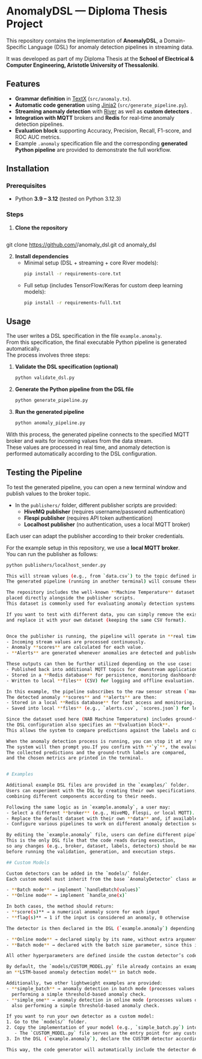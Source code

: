 # AnomalyDSL — Diploma Thesis Project

This repository contains the implementation of **AnomalyDSL**, a Domain-Specific Language (DSL) 
for anomaly detection pipelines in streaming data.  

It was developed as part of my Diploma Thesis at the **School of Electrical & Computer Engineering, Aristotle University of Thessaloniki**.


## Features

- **Grammar definition** in [TextX](https://textx.github.io/textX/) (`src/anomaly.tx`).
- **Automatic code generation** using [Jinja2](https://jinja.palletsprojects.com/) (`src/generate_pipeline.py`).
- **Streaming anomaly detection** with [River](https://riverml.xyz/) as well as **custom detectors** .
- **Integration with MQTT** brokers and **Redis** for real-time anomaly detection pipelines.
- **Evaluation block** supporting Accuracy, Precision, Recall, F1-score, and ROC AUC metrics.
- Example `.anomaly` specification file and the corresponding **generated Python pipeline** are provided 
  to demonstrate the full workflow.

## Installation

### Prerequisites
- Python **3.9 – 3.12** (tested on Python 3.12.3)

### Steps

1. **Clone the repository**
   ```bash
  git clone https://github.com/<username>/anomaly_dsl.git
  cd anomaly_dsl

2. **Install dependencies**
   - Minimal setup (DSL + streaming + core River models):
     ```bash
     pip install -r requirements-core.txt
     ```
   - Full setup (includes TensorFlow/Keras for custom deep learning models):
     ```bash
     pip install -r requirements-full.txt
     ```

## Usage

The user writes a DSL specification in the file `example.anomaly`.  
From this specification, the final executable Python pipeline is generated automatically.  
The process involves three steps:

1. **Validate the DSL specification (optional)**
   ```bash
   python validate_dsl.py
   
2. **Generate the Python pipeline from the DSL file**
   ```bash
   python generate_pipeline.py
   
3. **Run the generated pipeline**
   ```bash
   python anomaly_pipeline.py

With this process, the generated pipeline connects to the specified MQTT broker and waits for incoming values from the data stream.  
These values are processed in real time, and anomaly detection is performed automatically according to the DSL configuration.

## Testing the Pipeline

To test the generated pipeline, you can open a new terminal window and publish values to the broker topic.  

- In the `publishers/` folder, different publisher scripts are provided:
  - **HiveMQ publisher** (requires username/password authentication)
  - **Flespi publisher** (requires API token authentication)
  - **Localhost publisher** (no authentication, uses a local MQTT broker)

Each user can adapt the publisher according to their broker credentials.  

For the example setup in this repository, we use a **local MQTT broker**.  
You can run the publisher as follows:

```bash
python publishers/localhost_sender.py

This will stream values (e.g., from `data.csv`) to the topic defined in the DSL.  
The generated pipeline (running in another terminal) will consume these values and perform anomaly detection in real time.

The repository includes the well-known **Machine Temperature** dataset from the Numenta Anomaly Benchmark (NAB),  
placed directly alongside the publisher scripts.  
This dataset is commonly used for evaluating anomaly detection systems.  

If you want to test with different data, you can simply remove the existing `data.csv` file  
and replace it with your own dataset (keeping the same CSV format).


Once the publisher is running, the pipeline will operate in **real time**:  
- Incoming stream values are processed continuously.  
- Anomaly **scores** are calculated for each value.  
- **Alerts** are generated whenever anomalies are detected and published to the configured MQTT topic.  

These outputs can then be further utilized depending on the use case:  
- Published back into additional MQTT topics for downstream applications.  
- Stored in a **Redis database** for persistence, monitoring dashboards, or later analysis.  
- Written to local **files** (CSV) for logging and offline evaluation.

In this example, the pipeline subscribes to the raw sensor stream (`machine/temperature`) and performs anomaly detection in real time.  
The detected anomaly **scores** and **alerts** are then:  
- Stored in a local **Redis database** for fast access and monitoring.  
- Saved into local **files** (e.g., `alerts.csv`, `scores.json`) for logging and offline evaluation.

Since the dataset used here (NAB Machine Temperature) includes ground-truth labels,  
the DSL configuration also specifies an **Evaluation block**.  
This allows the system to compare predictions against the labels and calculate metrics such as Accuracy, Precision, Recall, F1, and ROC AUC.

When the anomaly detection process is running, you can stop it at any time with **`Ctrl + C`**.  
The system will then prompt you.If you confirm with **`y`**, the evaluation phase will be executed.  
The collected predictions and the ground-truth labels are compared,  
and the chosen metrics are printed in the terminal.


# Examples

Additional example DSL files are provided in the `examples/` folder.  
Users can experiment with the DSL by creating their own specifications,  
combining different components according to their needs.  

Following the same logic as in `example.anomaly`, a user may:  
- Select a different **broker** (e.g., HiveMQ, Flespi, or local MQTT).  
- Replace the default dataset with their own **data** and, if available, corresponding **labels**.  
- Configure various pipelines to work on different anomaly detection scenarios.

By editing the `example.anomaly` file, users can define different pipelines.  
This is the only DSL file that the code reads during execution,  
so any changes (e.g., broker, dataset, labels, detectors) should be made directly in this file  
before running the validation, generation, and execution steps.

## Custom Models

Custom detectors can be added in the `models/` folder.  
Each custom model must inherit from the base `AnomalyDetector` class and implement one of the following methods, depending on the mode:

- **Batch mode** → implement `handleBatch(values)`  
- **Online mode** → implement `handle_one(x)`

In both cases, the method should return:
- **score(s)** → a numerical anomaly score for each input  
- **flag(s)** → 1 if the input is considered an anomaly, 0 otherwise  

The detector is then declared in the DSL (`example.anomaly`) depending on its type:

- **Online mode** → declared simply by its name, without extra arguments.  
- **Batch mode** → declared with the batch size parameter, since this is required for processing data in chunks.  

All other hyperparameters are defined inside the custom detector’s code implementation.

By default, the `models/CUSTOM_MODEL.py` file already contains an example implementation:  
an **LSTM-based anomaly detection model** in batch mode.  

Additionally, two other lightweight examples are provided:  
- **simple_batch** → anomaly detection in batch mode (processes values in groups),  
  performing a simple threshold-based anomaly check.  
- **simple_one** → anomaly detection in online mode (processes values one by one),  
  also performing a simple threshold-based anomaly check.  

If you want to run your own detector as a custom model:  
1. Go to the `models/` folder.  
2. Copy the implementation of your model (e.g., `simple_batch.py`) into the file `CUSTOM_MODEL.py`.  
   - The `CUSTOM_MODEL.py` file serves as the entry point for any custom detector you want to test.
3. In the DSL (`example.anomaly`), declare the CUSTOM detector accordingly.

This way, the code generator will automatically include the detector defined inside `CUSTOM_MODEL.py` in the final pipeline.




